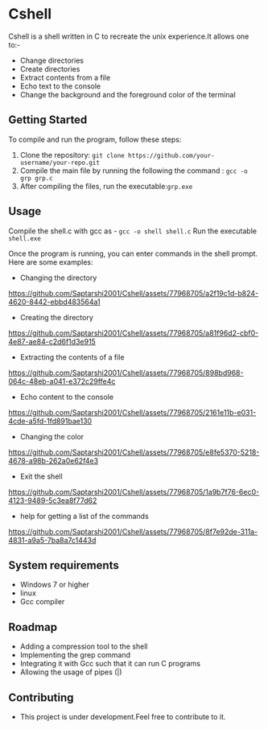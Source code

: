 # Cshell
Cshell is a shell written in C to recreate the unix experience.It allows one to:-

- Change directories
- Create directories
- Extract contents from a file
- Echo text to the console
- Change the background and the foreground color of the terminal 

## Getting Started

To compile and run the program, follow these steps:

1. Clone the repository: `git clone https://github.com/your-username/your-repo.git`
2. Compile the main file by running the following the command : `gcc -o grp grp.c`
3. After compiling the files, run the executable:`grp.exe`   


## Usage

Compile the shell.c with gcc as - `gcc -o shell shell.c`
Run the executable `shell.exe`

Once the program is running, you can enter commands in the shell prompt. Here are some examples:

- Changing the directory
  

https://github.com/Saptarshi2001/Cshell/assets/77968705/a2f19c1d-b824-4620-8442-ebbd483564a1


- Creating the directory
  

https://github.com/Saptarshi2001/Cshell/assets/77968705/a81f96d2-cbf0-4e87-ae84-c2d6f1d3e915


- Extracting the contents of a file
  

https://github.com/Saptarshi2001/Cshell/assets/77968705/898bd968-064c-48eb-a041-e372c29ffe4c


- Echo content to the console
  

https://github.com/Saptarshi2001/Cshell/assets/77968705/2161e11b-e031-4cde-a5fd-1fd891bae130


- Changing the color
  

https://github.com/Saptarshi2001/Cshell/assets/77968705/e8fe5370-5218-4678-a98b-262a0e62f4e3


- Exit the shell
  

https://github.com/Saptarshi2001/Cshell/assets/77968705/1a9b7f76-6ec0-4123-9489-5c3ea8f77d62


- help for getting a list of the commands
  

https://github.com/Saptarshi2001/Cshell/assets/77968705/8f7e92de-311a-4831-a9a5-7ba8a7c1443d



## System requirements
- Windows 7 or higher
- linux
- Gcc compiler

## Roadmap
- Adding a compression tool to the shell
- Implementing the grep command
- Integrating it with Gcc such that it can run C programs
- Allowing the usage of pipes (|)

## Contributing
- This project is under development.Feel free to contribute to it.
  
